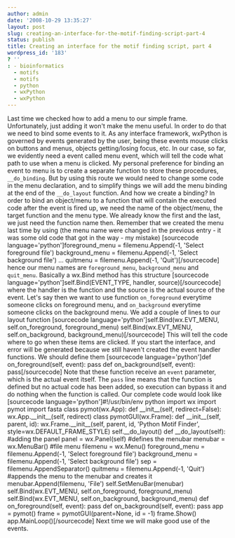 ```yaml
---
author: admin
date: '2008-10-29 13:35:27'
layout: post
slug: creating-an-interface-for-the-motif-finding-script-part-4
status: publish
title: Creating an interface for the motif finding script, part 4
wordpress_id: '183'
? ''
: - bioinformatics
  - motifs
  - motifs
  - python
  - wxPython
  - wxPython
---
```


Last time we checked how to add a menu to our simple frame.
Unfortunately, just adding it won't make the menu useful. In order to do
that we need to bind some events to it. As any interface framework,
wxPython is governed by events generated by the user, being these events
mouse clicks on buttons and menus, objects getting/losing focus, etc. In
our case, so far, we evidently need a event called menu event, which
will tell the code what path to use when a menu is clicked. My personal
preference for binding an event to menu is to create a separate function
to store these procedures, `__do_binding`. But by using this route we
would need to change some code in the menu declaration, and to simplify
things we will add the menu binding at the end of the `__do_layout`
function. And how we create a binding? In order to bind an object/menu
to a function that will contain the executed code after the event is
fired up, we need the name of the object/menu, the target function and
the menu type. We already know the first and the last, we just need the
function name then. Remember that we created the menu last time by using
(the menu name were changed in the previous entry - it was some old code
that got in the way - my mistake) [sourcecode
language='python']foreground\_menu = filemenu.Append(-1, 'Select
foreground file') background\_menu = filemenu.Append(-1, 'Select
background file') ... quitmenu = filemenu.Append(-1,
'Quit')[/sourcecode] hence our menu names are `foreground_menu`,
`background_menu` and `quit_menu`. Basically a wx.Bind method has this
structure [sourcecode language='python']self.Bind(EVENT\_TYPE, handler,
source)[/sourcecode] where the handler is the function and the source is
the actual source of the event. Let's say then we want to use function
`on_foreground` everytime someone clicks on foreground menu, and
`on_background` everytime someone clicks on the background menu. We add
a couple of lines to our layout function [sourcecode
language='python']self.Bind(wx.EVT\_MENU, self.on\_foreground,
foreground\_menu) self.Bind(wx.EVT\_MENU, self.on\_background,
background\_menu)[/sourcecode] This will tell the code where to go when
these items are clicked. If you start the interface, and error will be
generated because we still haven't created the event handler functions.
We should define them [sourcecode language='python']def
on\_foreground(self, event): pass def on\_background(self, event):
pass[/sourcecode] Note that these function receive an `event` parameter,
which is the actual event itself. The `pass` line means that the
function is defined but no actual code has been added, so execution can
bypass it and do nothing when the function is called. Our complete code
would look like [sourcecode language='python']\#!/usr/bin/env python
import wx import pymot import fasta class pymot(wx.App): def
\_\_init\_\_(self, redirect=False): wx.App.\_\_init\_\_(self, redirect)
class pymotGUI(wx.Frame): def \_\_init\_\_(self, parent, id):
wx.Frame.\_\_init\_\_(self, parent, id, 'Python Motif Finder',
style=wx.DEFAULT\_FRAME\_STYLE) self.\_\_do\_layout() def
\_\_do\_layout(self): \#adding the panel panel = wx.Panel(self)
\#defines the menubar menubar = wx.MenuBar() \#file menu filemenu =
wx.Menu() foreground\_menu = filemenu.Append(-1, 'Select foreground
file') background\_menu = filemenu.Append(-1, 'Select background file')
sep = filemenu.AppendSeparator() quitmenu = filemenu.Append(-1, 'Quit')
\#appends the menu to the menubar and creates it
menubar.Append(filemenu, 'File') self.SetMenuBar(menubar)
self.Bind(wx.EVT\_MENU, self.on\_foreground, foreground\_menu)
self.Bind(wx.EVT\_MENU, self.on\_background, background\_menu) def
on\_foreground(self, event): pass def on\_background(self, event): pass
app = pymot() frame = pymotGUI(parent=None, id = -1) frame.Show()
app.MainLoop()[/sourcecode] Next time we will make good use of the
events.
